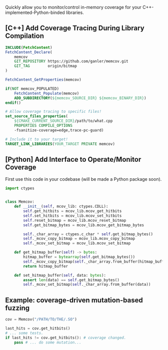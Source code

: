 Quickly allow you to monitor/control in-memory coverage for your C++-implemented-Python-binded libraries.

## **\[C++\]** Add Coverage Tracing During Library Compilation

```cmake
INCLUDE(FetchContent)
FetchContent_Declare(
    memcov
    GIT_REPOSITORY https://github.com/ganler/memcov.git
    GIT_TAG        origin/bitmap
)

FetchContent_GetProperties(memcov)

if(NOT memcov_POPULATED)
    FetchContent_Populate(memcov)
    ADD_SUBDIRECTORY(${memcov_SOURCE_DIR} ${memcov_BINARY_DIR})
endif()

# Allow coverage tracing to specific files!
set_source_files_properties(
    ${CMAKE_CURRENT_SOURCE_DIR}/path/to/what.cpp 
    PROPERTIES COMPILE_OPTIONS
    -fsanitize-coverage=edge,trace-pc-guard)

# Include it to your target!
TARGET_LINK_LIBRARIES(YOUR_TARGET PRIVATE memcov)
```

## **\[Python\]** Add Interface to Operate/Monitor Coverage

First use this code in your codebase (will be made a Python package soon).

```python
import ctypes


class Memcov:
    def __init__(self, mcov_lib: ctypes.CDLL):
        self.get_hitbits = mcov_lib.mcov_get_hitbits
        self.set_hitbits = mcov_lib.mcov_set_hitbits
        self.reset_bitmap = mcov_lib.mcov_reset_bitmap
        self.get_bitmap_bytes = mcov_lib.mcov_get_bitmap_bytes

        self._char_array = ctypes.c_char * self.get_bitmap_bytes()
        self._mcov_copy_bitmap = mcov_lib.mcov_copy_bitmap
        self._mcov_set_bitmap = mcov_lib.mcov_set_bitmap

    def get_hitmap_buffer(self) -> bytes:
        hitmap_buffer = bytearray(self.get_bitmap_bytes())
        self._mcov_copy_bitmap(self._char_array.from_buffer(hitmap_buffer))
        return hitmap_buffer

    def set_hitmap_buffer(self, data: bytes):
        assert len(data) == self.get_bitmap_bytes()
        self._mcov_set_bitmap(self._char_array.from_buffer(data))
```

## Example: coverage-driven mutation-based fuzzing

```python
cov = Memcov("/PATH/TO/THE/.SO")

last_hits = cov.get_hitbits()
# ... some tests.
if last_hits != cov.get_hitbits(): # coverage changed.
    pass # ... do some mutation...
```
